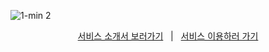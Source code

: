![1-min 2](https://github.com/with-Bloom/.github/assets/115215178/efb4db1a-d6b0-4e14-a471-419d8c051b5d)

<p align="center">
  <a href="https://carnation-bull-bb6.notion.site/Bloom-5741b3ae9c734ddfbb2f0a0c701e8fb6">서비스 소개서 보러가기</a>
  <span> &nbsp; | &nbsp; </span>
  <a href="https://with-bloom.site/">서비스 이용하러 가기</a>
</p>
